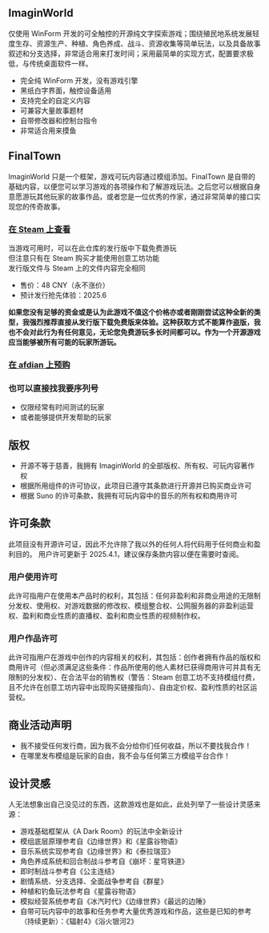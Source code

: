 ## ImaginWorld
仅使用 WinForm 开发的可全触控的开源纯文字探索游戏；围绕殖民地系统发展轻度生存、资源生产、种植、角色养成、战斗、资源收集等简单玩法，以及具备故事叙述和分支选择，非常适合用来打发时间；采用最简单的实现方式，配置要求极低，与传统桌面软件一样。

+ 完全纯 WinForm 开发，没有游戏引擎
+ 黑纸白字界面，触控设备适用
+ 支持完全的自定义内容
+ 可兼容大量故事题材
+ 自带修改器和控制台指令
+ 非常适合用来摸鱼

## FinalTown
ImaginWorld 只是一个框架，游戏可玩内容通过模组添加。FinalTown 是自带的基础内容，以便您可以学习游戏的各项操作和了解游戏玩法。之后您可以根据自身意愿游玩其他玩家的故事作品，或者您是一位优秀的作家，通过非常简单的接口实现您的传奇故事。

### [在 Steam 上查看](https://store.steampowered.com/app/2577690)
当游戏可用时，可以在此仓库的发行版中下载免费游玩  
但注意只有在 Steam 购买才能使用创意工坊功能  
发行版文件与 Steam 上的文件内容完全相同

+ 售价：48 CNY（永不涨价）
+ 预计发行抢先体验：2025.6

**如果您没有足够的资金或是认为此游戏不值这个价格亦或者刚刚尝试这种全新的类型，我强烈推荐直接从发行版下载免费版来体验。这种获取方式不能算作盗版，我也不会对此行为有任何意见，无论您免费游玩多长时间都可以。作为一个开源游戏应当能够被所有可能的玩家所游玩。**

### [在 afdian 上预购](https://afdian.com/a/1059Studio)
### 也可以直接找我要序列号
+ 仅限经常有时间测试的玩家
+ 或者能够提供开发帮助的玩家

## 版权
+ 开源不等于慈善，我拥有 ImaginWorld 的全部版权、所有权、可玩内容著作权
+ 根据所用组件的许可协议，此项目已遵守其条款进行开源并已购买商业许可
+ 根据 Suno 的许可条款，我拥有可玩内容中的音乐的所有权和商用许可

## 许可条款
此项目没有开源许可证，因此不允许除了我以外的任何人将代码用于任何商业和盈利目的。
用户许可更新于 2025.4.1，建议保存条款内容以便在需要时查阅。
### 用户使用许可
此许可指用户在使用本产品时的权利，其包括：任何非盈利和非商业用途的无限制分发权、使用权、对游戏数据的修改权、模组整合权、公网服务器的非盈利运营权、盈利和商业性质的直播权、盈利和商业性质的视频制作权。
### 用户作品许可
此许可指用户在游戏中创作的内容相关的权利，其包括：创作者拥有作品的版权和商用许可（但必须满足这些条件：作品所使用的他人素材已获得商用许可并具有无限制的分发权）、在合法平台的销售权（警告：Steam 创意工坊不支持模组付费，且不允许在创意工坊内容中出现购买链接指向）、自由定价权、盈利性质的社区运营权。

## 商业活动声明
+ 我不接受任何发行商，因为我不会分给你们任何收益，所以不要找我合作！
+ 在哪里发布模组是玩家的自由，我不会与任何第三方模组平台合作！

## 设计灵感
人无法想象出自己没见过的东西，这款游戏也是如此，此处列举了一些设计灵感来源：
+ 游戏基础框架从《A Dark Room》的玩法中全新设计
+ 模组底层原理参考自《边缘世界》和《星露谷物语》
+ 音乐系统实现参考自《边缘世界》和《泰拉瑞亚》
+ 角色养成系统和回合制战斗参考自《崩坏：星穹铁道》
+ 即时制战斗参考自《公主连结》
+ 剧情系统、分支选择、全面战争参考自《群星》
+ 种植和钓鱼玩法参考自《星露谷物语》
+ 模拟经营系统参考自《冰汽时代》《边缘世界》《最远的边陲》
+ 自带可玩内容中的故事和任务参考大量优秀游戏和作品，这些是已知的参考（持续更新）：《辐射4》《浴火银河2》